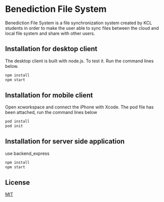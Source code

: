 # Benediction File System

Benediction File System is a file synchronization system created by KCL students in order to make the user able to sync files between the cloud and local file system and share with other users.

## Installation for desktop client

The desktop client is built with node.js. To test it. Run the command lines below.

```bash
npm install
npm start
```
## Installation for mobile client

Open xcworkspace and connect the iPhone with Xcode. The pod file has been attached, run the command lines below

```bash
pod install
pod init
```

## Installation for server side application

use backend_express

```bash
npm install
npm start
```

## License
[MIT](https://choosealicense.com/licenses/mit/)

